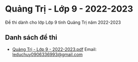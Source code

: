 # Quảng Trị - Lớp 9 - 2022-2023

Đề thi dành cho lớp Lớp 9 tỉnh Quảng Trị năm 2022-2023

## Danh sách đề thi

- [Quảng Trị - Lớp 9 - 2022-2023.pdf](Quảng%20Trị%20-%20Lớp%209%20-%202022-2023.pdf)
Email: leduchuy0906336993@gmail.com

